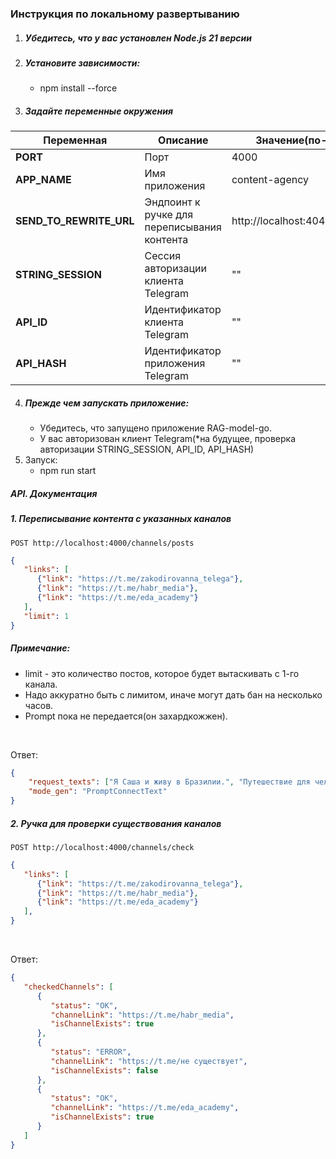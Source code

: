 ### Инструкция по локальному развертыванию
1. ##### Убедитесь, что у вас установлен Node.js 21 версии
2. ##### Установите зависимости:
    - npm install --force
3. ##### Задайте переменные окружения

| Переменная              | Описание                                    | Значение(по-умолчанию)                  |
|-------------------------|---------------------------------------------|-----------------------------------------|
| **PORT**                | Порт                                        | 4000                                    |
| **APP_NAME**            | Имя приложения                              | content-agency                          |
| **SEND_TO_REWRITE_URL** | Эндпоинт к ручке для переписывания контента | http://localhost:4040/api/gpt/generate  |
| **STRING_SESSION**                | Сессия авторизации клиента Telegram         | ""                                    |
| **API_ID**            | Идентификатор клиента Telegram              | ""                                 |
| **API_HASH** | Идентификатор приложения Telegram           | ""                                      |

4. ##### Прежде чем запускать приложение:
    - Убедитесь, что запущено приложение RAG-model-go.
    - У вас авторизован клиент Telegram(*на будущее, проверка авторизации STRING_SESSION, API_ID, API_HASH)
5. Запуск:
    - npm run start


##### API. Документация

##### 1. Переписывание контента с указанных каналов
`POST http://localhost:4000/channels/posts`
<br>

````json
{
   "links": [
      {"link": "https://t.me/zakodirovanna_telega"},
      {"link": "https://t.me/habr_media"},
      {"link": "https://t.me/eda_academy"}
   ],
   "limit": 1
}
````
##### Примечание:
* limit - это количество постов, которое будет вытаскивать с 1-го канала.
* Надо аккуратно быть с лимитом, иначе могут дать бан на несколько часов.
* Prompt пока не передается(он захардкожжен).

<br>

Ответ:
```json
{
    "request_texts": ["Я Саша и живу в Бразилии.", "Путешествие для человека играет важную роль", "В кафе можно отлично перекусить"],
    "mode_gen": "PromptConnectText"
}
```


##### 2. Ручка для проверки существования каналов
`POST http://localhost:4000/channels/check`
<br>

````json
{
   "links": [
      {"link": "https://t.me/zakodirovanna_telega"},
      {"link": "https://t.me/habr_media"},
      {"link": "https://t.me/eda_academy"}
   ],
}
````

<br>

Ответ:
```json
{
   "checkedChannels": [
      {
         "status": "OK",
         "channelLink": "https://t.me/habr_media",
         "isChannelExists": true
      },
      {
         "status": "ERROR",
         "channelLink": "https://t.me/не существует",
         "isChannelExists": false
      },
      {
         "status": "OK",
         "channelLink": "https://t.me/eda_academy",
         "isChannelExists": true
      }
   ]
}
```